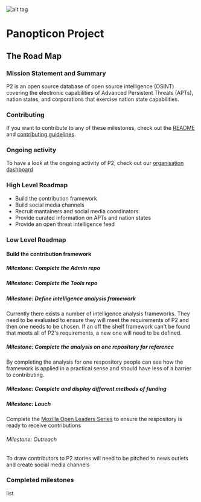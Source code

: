 ![alt tag](https://user-images.githubusercontent.com/24201238/29351849-9c3087b4-82b8-11e7-8fed-350e3b8b4945.png)

# Panopticon Project 

## The Road Map

### Mission Statement and Summary
P2 is an open source database of open source intelligence (OSINT) covering the electronic capabilities of Advanced Persistent Threats (APTs), nation states, and corporations that exercise nation state capabilities.

### Contributing
If you want to contribute to any of these milestones, check out the [README](https://github.com/Panopticon-Project/panopticon-admin/blob/master/README.md) and [contributing guidelines](https://github.com/Panopticon-Project/panopticon-admin/blob/master/CONTRIBUTING.md).

### Ongoing activity
To have a look at the ongoing activity of P2, check out our [organisation dashboard](https://github.com/orgs/Panopticon-Project/dashboard)

### High Level Roadmap
* Build the contribution framework
* Build social media channels
* Recruit mantainers and social media coordinators
* Provide curated information on APTs and nation states
* Provide an open threat intelligence feed

### Low Level Roadmap

#### Build the contribution framework

##### Milestone: Complete the Admin repo

##### Milestone: Complete the Tools repo

##### Milestone: Define intelligence analysis framework
Currently there exists a number of intelligence analysis frameworks. They need to be evaluated to ensure they will meet the requirements of P2 and then one needs to be chosen. If an off the shelf framework can't be found that meets all of P2's requirements, a new one will need to be defined.

##### Milestone: Complete the analysis on one repository for reference
By completing the analysis for one respository people can see how the framework is applied in a practical sense and should have less of a barrier to contributing.

##### Milestone: Complete and display different methods of funding

##### Milestone: Lauch
Complete the [Mozilla Open Leaders Series](https://mozilla.github.io/open-leadership-training-series) to ensure the respository is ready to receive contributions

###### Milestone: Outreach
To draw contributors to P2 stories will need to be pitched to news outlets and create social media channels

### Completed milestones
list
